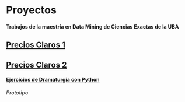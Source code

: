 # Proyectos
#### Trabajos de la maestría en Data Mining de Ciencias Exactas de la UBA
## [Precios Claros 1](https://github.com/federicomoreno613/proyectos/blob/master/Precios%20Claros%20CABA/Moreno_Picchetti_DM_TP01.pdf)
## [Precios Claros 2](https://github.com/federicomoreno613/proyectos/blob/master/Precios%20Claros%20CABA/Informe_DM2.pdf)

#### [Ejercicios de Dramaturgia con Python](https://github.com/federicomoreno613/proyectos/blob/master/Creatividad/kafka3.ipynb)

*Prototipo*

